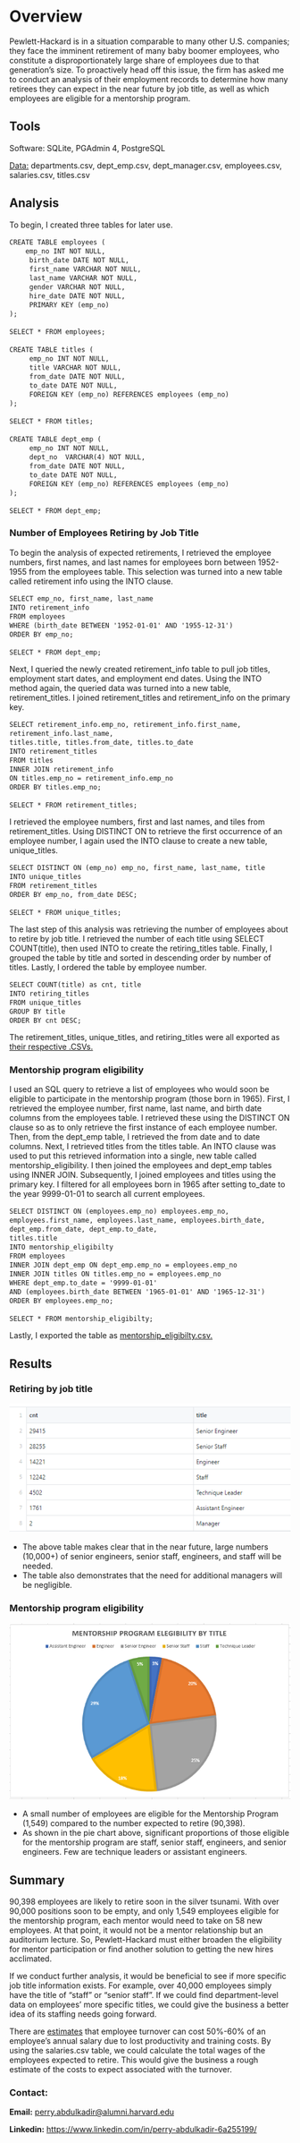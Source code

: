 # Overview
Pewlett-Hackard is in a situation comparable to many other U.S. companies; they face the imminent retirement of many baby boomer employees, who constitute a disproportionately large share of employees due to that generation’s size. To proactively head off this issue, the firm has asked me to conduct an analysis of their employment records to determine how many retirees they can expect in the near future by job title, as well as which employees are eligible for a mentorship program.

## Tools
Software: SQLite, PGAdmin 4, PostgreSQL

[Data:](https://github.com/perryabdulkadir/Pewlett-Hackard-Analysis/tree/main/Data/Raw_data) departments.csv, dept_emp.csv, dept_manager.csv, employees.csv, salaries.csv, titles.csv

## Analysis 

To begin, I created three tables for later use. 

```
CREATE TABLE employees (
	emp_no INT NOT NULL,
     birth_date DATE NOT NULL,
     first_name VARCHAR NOT NULL,
     last_name VARCHAR NOT NULL,
     gender VARCHAR NOT NULL,
     hire_date DATE NOT NULL,
     PRIMARY KEY (emp_no)
);

SELECT * FROM employees;

CREATE TABLE titles (
	 emp_no INT NOT NULL,
	 title VARCHAR NOT NULL,
     from_date DATE NOT NULL,
	 to_date DATE NOT NULL,
	 FOREIGN KEY (emp_no) REFERENCES employees (emp_no)
);

SELECT * FROM titles;

CREATE TABLE dept_emp (
	 emp_no INT NOT NULL,
	 dept_no  VARCHAR(4) NOT NULL,
     from_date DATE NOT NULL,
	 to_date DATE NOT NULL,
	 FOREIGN KEY (emp_no) REFERENCES employees (emp_no)
);

SELECT * FROM dept_emp;
```


### Number of Employees Retiring by Job Title

To begin the analysis of expected retirements, I retrieved the employee numbers, first names, and last names for employees born between 1952-1955 from the employees table. This selection was turned into a new table called retirement info using the INTO clause. 

```
SELECT emp_no, first_name, last_name
INTO retirement_info
FROM employees
WHERE (birth_date BETWEEN '1952-01-01' AND '1955-12-31')
ORDER BY emp_no;

SELECT * FROM dept_emp;
```

Next, I queried the newly created retirement_info table to pull job titles, employment start dates, and employment end dates. Using the INTO method again, the queried data was turned into a new table, retirement_titles. I joined retirement_titles and retirement_info on the primary key. 

```
SELECT retirement_info.emp_no, retirement_info.first_name, retirement_info.last_name, 
titles.title, titles.from_date, titles.to_date
INTO retirement_titles
FROM titles
INNER JOIN retirement_info
ON titles.emp_no = retirement_info.emp_no
ORDER BY titles.emp_no;

SELECT * FROM retirement_titles;
```

I retrieved the employee numbers, first and last names, and tiles from retirement_titles. Using DISTINCT ON to retrieve the first occurrence of an employee number, I again used the INTO clause to create a new table, unique_titles.

```
SELECT DISTINCT ON (emp_no) emp_no, first_name, last_name, title
INTO unique_titles
FROM retirement_titles
ORDER BY emp_no, from_date DESC;

SELECT * FROM unique_titles;
```

The last step of this analysis was retrieving the number of employees about to retire by job title. I retrieved the number of each title using SELECT COUNT(title), then used INTO to create the retiring_titles table. Finally, I grouped the table by title and sorted in descending order by number of titles. Lastly, I ordered the table by employee number.

```
SELECT COUNT(title) as cnt, title 
INTO retiring_titles
FROM unique_titles
GROUP BY title
ORDER BY cnt DESC;
```
The retirement_titles, unique_titles, and retiring_titles were all exported as [their respective .CSVs.](https://github.com/perryabdulkadir/Pewlett-Hackard-Analysis/tree/main/Data)

### Mentorship program eligibility 

I used an SQL query to retrieve a list of employees who would soon be eligible to participate in the mentorship program (those born in 1965). First, I retrieved the employee number, first name, last name, and birth date columns from the employees table. I retrieved these using the DISTINCT ON clause so as to only retrieve the first instance of each employee number. Then, from the dept_emp table, I retrieved the from date and to date columns. Next, I retrieved titles from the titles table. An INTO clause was used to put this retrieved information into a single, new table called mentorship_eligibility. I then joined the employees and dept_emp tables using INNER JOIN. Subsequently, I joined employees and titles using the primary key. I filtered for all employees born in 1965 after setting to_date to the year 9999-01-01 to search all current employees. 

```
SELECT DISTINCT ON (employees.emp_no) employees.emp_no, employees.first_name, employees.last_name, employees.birth_date,
dept_emp.from_date, dept_emp.to_date,
titles.title
INTO mentorship_eligibilty
FROM employees
INNER JOIN dept_emp ON dept_emp.emp_no = employees.emp_no
INNER JOIN titles ON titles.emp_no = employees.emp_no
WHERE dept_emp.to_date = '9999-01-01'
AND (employees.birth_date BETWEEN '1965-01-01' AND '1965-12-31')
ORDER BY employees.emp_no;

SELECT * FROM mentorship_eligibilty;
```
Lastly, I exported the table as [mentorship_eligibilty.csv.](https://github.com/perryabdulkadir/Pewlett-Hackard-Analysis/blob/main/Data/mentorship_eligibilty.csv)


## Results
### Retiring by job title

![retiring_titles.PNG](Resources/retiring_titles.PNG)

* The above table makes clear that in the near future, large numbers (10,000+) of senior engineers, senior staff, engineers, and staff will be needed. 
* The table also demonstrates that the need for additional managers will be negligible. 

### Mentorship program eligibility 

![ mentorship_pie_chart.PNG](Resources/mentorship_pie_chart.PNG)


* A small number of employees are eligible for the Mentorship Program (1,549) compared to the number expected to retire (90,398).
* As shown in the pie chart above, significant proportions of those eligible for the mentorship program are staff, senior staff, engineers, and senior engineers. Few are technique leaders or assistant engineers.

## Summary
90,398 employees are likely to retire soon in the silver tsunami. With over 90,000 positions soon to be empty, and only 1,549 employees eligible for the mentorship program, each mentor would need to take on 58 new employees. At that point, it would not be a mentor relationship but an auditorium lecture. So, Pewlett-Hackard must either broaden the eligibility for mentor participation or find another solution to getting the new hires acclimated. 

If we conduct further analysis, it would be beneficial to see if more specific job title information exists. For example, over 40,000 employees simply have the title of “staff” or “senior staff”. If we could find department-level data on employees’ more specific titles, we could give the business a better idea of its staffing needs going forward. 

There are [estimates](https://partners.pennfoster.edu/blog/2015/september/the-cost-of-hiring-the-perfect-candidate-vs,-d-,-training-an-existing-employee) that employee turnover can cost 50%-60% of an employee’s annual salary due to lost productivity and training costs. By using the salaries.csv table, we could calculate the total wages of the employees expected to retire. This would give the business a rough estimate of the costs to expect associated with the turnover. 


### **Contact:**

**Email:** perry.abdulkadir@alumni.harvard.edu

**Linkedin:** https://www.linkedin.com/in/perry-abdulkadir-6a255199/

